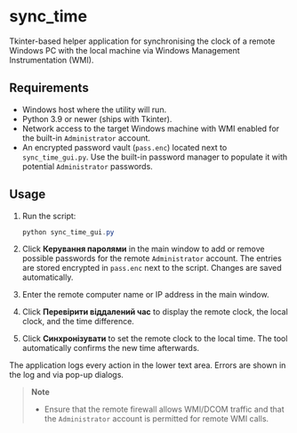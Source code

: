 # sync_time

Tkinter-based helper application for synchronising the clock of a remote Windows PC with the local machine via Windows Management Instrumentation (WMI).

## Requirements

* Windows host where the utility will run.
* Python 3.9 or newer (ships with Tkinter).
* Network access to the target Windows machine with WMI enabled for the built-in `Administrator` account.
* An encrypted password vault (`pass.enc`) located next to `sync_time_gui.py`. Use the built-in password manager to populate it with potential `Administrator` passwords.

## Usage

1. Run the script:

   ```powershell
   python sync_time_gui.py
   ```

2. Click **Керування паролями** in the main window to add or remove possible passwords for the remote `Administrator` account. The entries are stored encrypted in `pass.enc` next to the script. Changes are saved automatically.
3. Enter the remote computer name or IP address in the main window.
4. Click **Перевірити віддалений час** to display the remote clock, the local clock, and the time difference.
5. Click **Синхронізувати** to set the remote clock to the local time. The tool automatically confirms the new time afterwards.

The application logs every action in the lower text area. Errors are shown in the log and via pop-up dialogs.

> **Note**
> * Ensure that the remote firewall allows WMI/DCOM traffic and that the `Administrator` account is permitted for remote WMI calls.
